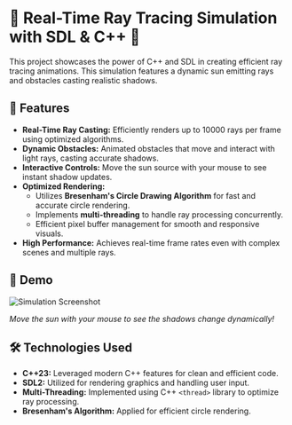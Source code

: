 ﻿# 🌟 Real-Time Ray Tracing Simulation with SDL & C++ 🌟

This project showcases the power of C++ and SDL in creating efficient ray tracing animations. 
This simulation features a dynamic sun emitting rays and obstacles casting realistic shadows.

## 🚀 Features

- **Real-Time Ray Casting:** Efficiently renders up to 10000 rays per frame using optimized algorithms.
- **Dynamic Obstacles:** Animated obstacles that move and interact with light rays, casting accurate shadows.
- **Interactive Controls:** Move the sun source with your mouse to see instant shadow updates.
- **Optimized Rendering:**
  - Utilizes **Bresenham's Circle Drawing Algorithm** for fast and accurate circle rendering.
  - Implements **multi-threading** to handle ray processing concurrently.
  - Efficient pixel buffer management for smooth and responsive visuals.
- **High Performance:** Achieves real-time frame rates even with complex scenes and multiple rays.

## 🎨 Demo

![Simulation Screenshot](./demo.gig)

*Move the sun with your mouse to see the shadows change dynamically!*

## 🛠️ Technologies Used

- **C++23:** Leveraged modern C++ features for clean and efficient code.
- **SDL2:** Utilized for rendering graphics and handling user input.
- **Multi-Threading:** Implemented using C++ `<thread>` library to optimize ray processing.
- **Bresenham's Algorithm:** Applied for efficient circle rendering.
